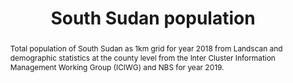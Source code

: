 ---
schema: rdl
title: South Sudan population
organization: GFDRR
filename: exp-ssd-pop
resources:
  - name: South Sudan population map
    aggregation_type: Grid
    format:
      - geotiff
    resource_description: Total population of South Sudan for year 2018 as 1 km grid from LandScan
    h-res: 1 km
    epsg: 4326 (WGS84)
    url: >-
      https://rdl-jkan-datasets.s3-ap-southeast-2.amazonaws.com/exposure/exp-ssd-pop-landscan2018.zip
  - name: South Sudan population statistics
    aggregation_type: Administrative units
    format:
      - Excel sheet
    resource_description: Demographic statistics for South Sudan from National Bureau of Statistics (NBS), ICIWG and IPC
    h-res: ''
    epsg: ''
    url: >-
      https://rdl-jkan-datasets.s3-ap-southeast-2.amazonaws.com/exposure/exp-ssd-pop_stats.zip
category:
  - Exposure
abstract: >-
  Total population of South Sudan as 1km grid for year 2018 from Landscan and
  demographic statistics at the county level from the Inter Cluster Information
  Management Working Group (ICIWG) and NBS for year 2019.
notes: ''
source: Landscan, ICIWG, NBS
model_date: '2018'
version: ''
purpose: >-
  The results of the analysis contribute to the production of knowledge for
  disaster risk management (DRM) to support the World Bank’s operational teams
  in their in-country engagements. Specifcally, the key fndings of this study
  allow to rank South Sudan states in terms of natural disasters risk, and to
  identify the most critical components for each area. The output of this
  assessment includes a geodatabase which contains both the key primary data and
  all the resulting maps produced by the analysis, allowing risk analysts and
  managers to explore them in detail using GIS software.
project: 'Disasters, conflict, and displacement: Intersectional risks in South Sudan'
biblio_title: >-
  World Bank (2020) - Disasters, conflict, and displacement: Intersectional
  risks in South Sudan
biblio_url: 'https://www.preventionweb.net/publications/view/73878'
geo_coverage:
  - SSD
license: 'https://creativecommons.org/licenses/by/4.0/'
maintainer: GFDRR
maintainer_email: contact@riskdatalibrary.org
exposure_category:
  - Indicators
occupancy:
  - Residential
occupancy_time: ''
taxonomy_source: ''
taxonomy_code: ''
event_time_year: '2018'
add_attributes: ''
val_type:
  - Others
val_unit: Count
---